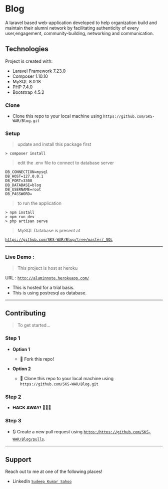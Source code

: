 # Blog
A laravel based web-application developed to help organization build and maintain their alumni network by facilitating authenticity of every user,engagement, community-building, networking and  communication.

## Technologies
Project is created with:
* Laravel Framework 7.23.0
* Composer 1.10.10
* MySQL 8.0.18
* PHP 7.4.0
* Bootstrap 4.5.2
 

### Clone

- Clone this repo to your local machine using `https://github.com/SKS-WAR/Blog.git`

### Setup

> update and install this package first

```shell
> composer install
```
>edit the .env file to connect to database server
```
DB_CONNECTION=mysql
DB_HOST=127.0.0.1
DB_PORT=3308
DB_DATABASE=blog
DB_USERNAME=root
DB_PASSWORD=
```

> to run the application

```shell
> npm install
> npm run dev
> php artisan serve
```

> MySQL Database is present at

<a href="https://github.com/SKS-WAR/Blog/tree/master/_SQL" target="_blank">`https://github.com/SKS-WAR/Blog/tree/master/_SQL`</a>

---

### Live Demo :

> This project is host at heroku

URL : <a href="http://aluminnote.herokuapp.com/" target="_blank">`http://aluminnote.herokuapp.com/`</a>

* This is hosted for a trial basis.
* This is using postresql as database.

---


## Contributing
> To get started...

### Step 1

- **Option 1**
    - 🍴 Fork this repo!

- **Option 2**
    - 👯 Clone this repo to your local machine using `https://github.com/SKS-WAR/Blog.git`

### Step 2

- **HACK AWAY!** 🔨🔨🔨

### Step 3

- 🔃 Create a new pull request using <a href="https://github.com/SKS-WAR/Blog/pulls" target="_blank">`https:/https://github.com/SKS-WAR/Blog/pulls`</a>.

---

## Support

Reach out to me at one of the following places!

- LinkedIn <a href="https://www.linkedin.com/in/sudeepkumarsahoo/" target="_blank">`Sudeep Kumar Sahoo`</a>

